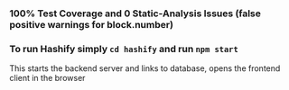 ### 100% Test Coverage and 0 Static-Analysis Issues (false positive warnings for block.number)

### To run Hashify simply `cd hashify` and run `npm start`

This starts the backend server and links to database, opens the frontend client in the browser
